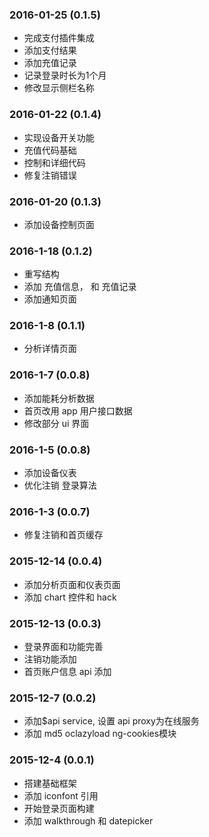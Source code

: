 ### 2016-01-25 (0.1.5)
- 完成支付插件集成
- 添加支付结果
- 添加充值记录
- 记录登录时长为1个月
- 修改显示侧栏名称

### 2016-01-22 (0.1.4)
- 实现设备开关功能
- 充值代码基础
- 控制和详细代码
- 修复注销错误

### 2016-01-20 (0.1.3)
- 添加设备控制页面

### 2016-1-18 (0.1.2)
- 重写结构
- 添加 充值信息， 和 充值记录
- 添加通知页面

### 2016-1-8 (0.1.1)
- 分析详情页面

### 2016-1-7 (0.0.8)
- 添加能耗分析数据
- 首页改用 app 用户接口数据
- 修改部分 ui 界面

### 2016-1-5 (0.0.8)
- 添加设备仪表
- 优化注销 登录算法

### 2016-1-3 (0.0.7)
- 修复注销和首页缓存

### 2015-12-14 (0.0.4)
- 添加分析页面和仪表页面
- 添加 chart 控件和 hack

### 2015-12-13 (0.0.3)
- 登录界面和功能完善
- 注销功能添加
- 首页账户信息 api 添加

### 2015-12-7 (0.0.2)

- 添加$api service, 设置 api proxy为在线服务 
- 添加 md5 oclazyload ng-cookies模块

### 2015-12-4 (0.0.1)

- 搭建基础框架
- 添加 iconfont 引用
- 开始登录页面构建
- 添加 walkthrough 和 datepicker


